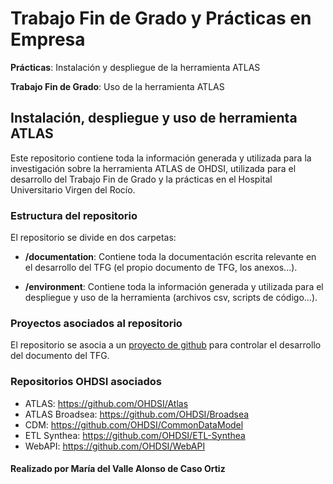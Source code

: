 # Trabajo Fin de Grado y Prácticas en Empresa

**Prácticas**: Instalación y despliegue de la herramienta ATLAS 

**Trabajo Fin de Grado**: Uso de la herramienta ATLAS

## Instalación, despliegue y uso de herramienta ATLAS 

Este repositorio contiene toda la información generada y utilizada para la investigación sobre la herramienta ATLAS de OHDSI, utilizada para el desarrollo del Trabajo Fin de Grado y la prácticas en el Hospital Universitario Virgen del Rocío.

### Estructura del repositorio

El repositorio se divide en dos carpetas:

- **/documentation**:
  Contiene toda la documentación escrita relevante en el desarrollo del TFG (el propio documento de TFG, los anexos...).
  
- **/environment**:
  Contiene toda la información generada y utilizada para el despliegue y uso de la herramienta (archivos csv, scripts de código...).

### Proyectos asociados al repositorio

El repositorio se asocia a un [proyecto de github](https://github.com/users/vallealonsodc/projects/2) para controlar el desarrollo del documento del TFG.

### Repositorios OHDSI asociados

- ATLAS: https://github.com/OHDSI/Atlas
- ATLAS Broadsea: https://github.com/OHDSI/Broadsea
- CDM: https://github.com/OHDSI/CommonDataModel
- ETL Synthea: https://github.com/OHDSI/ETL-Synthea
- WebAPI: https://github.com/OHDSI/WebAPI



####  Realizado por María del Valle Alonso de Caso Ortiz





